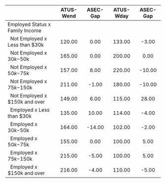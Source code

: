 
|                      |    ATUS-Wend |     ASEC-Gap |    ATUS-Wday |     ASEC-Gap |
| -------------------- | :----------: | :----------: | :----------: | :----------: |
| Employed Status x Family Income |              |              |              |              |
| &nbsp;&nbsp;Not Employed x Less than $30k |       120.00 |         0.00 |       133.00 |        -3.00 |
| &nbsp;&nbsp;Not Employed x $30k-$50k |       165.00 |         0.00 |       200.00 |         0.00 |
| &nbsp;&nbsp;Not Employed x $50k-$75k |       157.00 |         8.00 |       220.00 |       -10.00 |
| &nbsp;&nbsp;Not Employed x $75k-$150k |       211.00 |        -1.00 |       180.00 |       -10.00 |
| &nbsp;&nbsp;Not Employed x $150k and over |       149.00 |         6.00 |       115.00 |        28.00 |
| &nbsp;&nbsp;Employed x Less than $30k |       135.00 |        10.00 |       114.00 |        -4.00 |
| &nbsp;&nbsp;Employed x $30k-$50k |       164.00 |       -14.00 |       102.00 |        -2.00 |
| &nbsp;&nbsp;Employed x $50k-$75k |       155.00 |         0.00 |       100.00 |         5.00 |
| &nbsp;&nbsp;Employed x $75k-$150k |       215.00 |        -5.00 |       100.00 |         5.00 |
| &nbsp;&nbsp;Employed x $150k and over |       216.00 |        -4.00 |       110.00 |        -5.00 |

